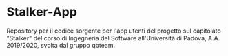 # Stalker-App
Repository per il codice sorgente per l'app utenti del progetto sul capitolato "Stalker" del corso di Ingegneria del Software all'Università di Padova, A.A. 2019/2020, svolta dal gruppo qbteam.
